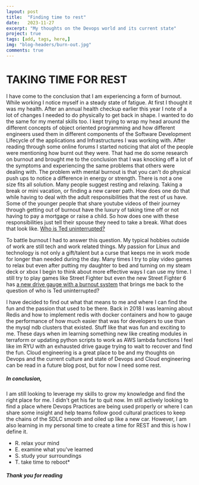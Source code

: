 ```yaml
---
layout: post
title:  "Finding time to rest"
date:   2023-11-27
excerpt: "My thoughts on the Devops world and its current state"
project: true
tags: [add, tags, here,]
img: "blog-headers/burn-out.jpg"
comments: true
---
```


# TAKING TIME FOR REST
I have come to the conclusion that I am experiencing a form of burnout. While working I notice myself in a steady state of fatigue. At first I thought it was my health. After an annual health checkup earlier this year I note of a lot of changes I needed to do physically to get back in shape. I wanted to do the same for my mental skills too. I kept trying to wrap my head around the different concepts of object oriented programming and how different engineers used them in different components of the Software Development LIfecycle of the applications and Infrastructures I was working with. After reading through some online forums I started noticing that alot of the people were mentioning how burnt out they were. That had me do some research on burnout and brought me to the conclusion that I was knocking off a lot of the symptoms and experiencing the same problems that others were dealing with. The problem with mental burnout is that you can't do physical push ups to notice a difference in energy or strength. There is not a one size fits all solution. Many people suggest resting and relaxing. Taking a break or mini vacation, or finding a new career path. How does one do that while having to deal with the adult responsibilities that the rest of us have. Some of the younger people that share youtube videos of their journey through getting out of burnout have the luxury of taking time off or not having to pay a mortgage or raise a child. So how does one with these responsibilities just tell their spouse they need to take a break. What does that look like. [Who is Ted uninterrupted?](https://www.instagram.com/reel/CznIGHuMbYd/?utm_source=ig_web_copy_link)

To battle burnout I had to answer this question. My typical hobbies outside of work are still tech and work related things. My passion for Linux and technology is not only a gift/talent but a curse that keeps me in work mode for longer than needed during the day. Many times I try to play video games to relax but even after putting my daughter to bed and turning on my steam deck or xbox I begin to think about more effective ways I can use my time. I still try to play games like Street Fighter but even the new Street Fighter 6 has [a new drive gauge with a burnout system](https://www.youtube.com/watch?v=Alm87v5jYoU) that brings me back to the question of who is Ted uninterrupted?


I have decided to find out what that means to me and where I can find the fun and the passion that used to be there. Back in 2018 I was learning about Redis and how to implement redis with docker containers and how to gauge the performance of how much easier that was for
developers to use than the mysql ndb clusters that existed. Stuff like that was fun and exciting to me. These days when im learning something new like creating modules in terraform or updating python scripts to work as AWS lambda functions I feel like im RYU with an exhausted drive gauge trying to wait to recover and find the fun. Cloud engineering is a great place to be and my thoughts on Devops and the current culture and state of Devops and Cloud engineering can be read in a future blog post, but for now I need some rest.

##### In conclusion,
I am still looking to leverage my skills to grow my knowledge and find the right place for me. I didn't get his far to quit now. Im still actively looking to find a place where Devops Practices are being used properly or where I can share some insight and help teams follow good cultural practices to keep the chains of the SDLC smooth and oiled up like a new car. However, I am also learning in my personal time to create a time for REST and this is how I define it.

* R. relax your mind
* E. examine what you've learned
* S. study your surroundings
* T. take time to reboot*


##### Thank you for reading

